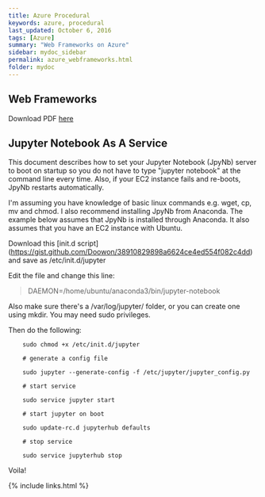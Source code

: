 ```yaml
---
title: Azure Procedural
keywords: azure, procedural
last_updated: October 6, 2016
tags: [Azure]
summary: "Web Frameworks on Azure"
sidebar: mydoc_sidebar
permalink: azure_webframeworks.html
folder: mydoc
---
```


## Web Frameworks 
Download PDF [here](/pdf/Doc43_Jupyter_on_AWS.pdf) 

## Jupyter Notebook As A Service
This document describes how to set your Jupyter Notebook (JpyNb) server to boot on startup so you do not have to type "jupyter notebook" at the command line every time. Also, if your EC2 instance fails and re-boots, JpyNb restarts automatically. 

I'm assuming you have knowledge of basic linux commands e.g. wget, cp, mv and chmod. I also recommend installing JpyNb from Anaconda. The example below assumes that JpyNb is installed through Anaconda. It also assumes that you have an EC2 instance with Ubuntu. 

Download this [init.d script] (https://gist.github.com/Doowon/38910829898a6624ce4ed554f082c4dd) and save as /etc/init.d/jupyter

Edit the file and change this line:

> DAEMON=/home/ubuntu/anaconda3/bin/jupyter-notebook

Also make sure there's a /var/log/jupyter/ folder, or you can create one using mkdir. You may need sudo privileges. 

Then do the following:
```
    sudo chmod +x /etc/init.d/jupyter
    
    # generate a config file
    
    sudo jupyter --generate-config -f /etc/jupyter/jupyter_config.py
    
    # start service
    
    sudo service jupyter start
    
    # start jupyter on boot
    
    sudo update-rc.d jupyterhub defaults
    
    # stop service
    
    sudo service jupyterhub stop
```

Voila! 


{% include links.html %}
